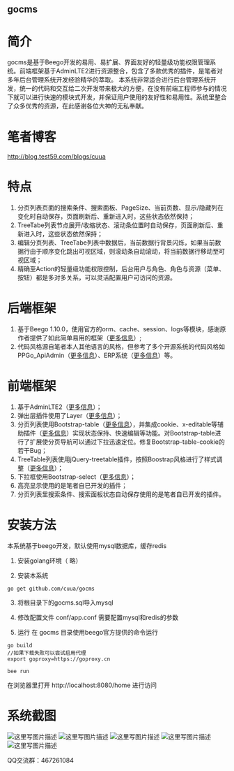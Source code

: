 ## gocms

# 简介
gocms是基于Beego开发的易用、易扩展、界面友好的轻量级功能权限管理系统。前端框架基于AdminLTE2进行资源整合，包含了多款优秀的插件，是笔者对多年后台管理系统开发经验精华的萃取。
本系统非常适合进行后台管理系统开发，统一的代码和交互给二次开发带来极大的方便，在没有前端工程师参与的情况下就可以进行快速的模块式开发，并保证用户使用的友好性和易用性。系统里整合了众多优秀的资源，在此感谢各位大神的无私奉献。
# 笔者博客
http://blog.test59.com/blogs/cuua 
# 特点
1. 分页列表页面的搜索条件、搜索面板、PageSize、当前页数、显示/隐藏列在变化时自动保存，页面刷新后、重新进入时，这些状态依然保持；
2. TreeTabe列表节点展开/收缩状态、滚动条位置时自动保存，页面刷新后、重新进入时，这些状态依然保持；
3. 编辑分页列表、TreeTabe列表中数据后，当前数据行背景闪烁，如果当前数据行由于顺序变化跳出可视区域，则滚动条自动滚动，将当前数据行移动至可视区域；
4. 精确至Action的轻量级功能权限控制，后台用户与角色、角色与资源（菜单、按钮）都是多对多关系，可以灵活配置用户可访问的资源。
# 后端框架
1. 基于Beego 1.10.0，使用官方的orm、cache、session、logs等模块，感谢原作者提供了如此简单易用的框架（<a href="https://beego
.me/">更多信息</a>）;
2. 代码风格源自笔者本人其他语言的风格，但参考了多个开源系统的代码风格如 PPGo_ApiAdmin（<a href="https://github.com/george518/PPGo_ApiAdmin">更多信息</a>）、ERP系统（<a href="https://github.com/hexiaoyun128/ERP">更多信息</a>）等。
# 前端框架
1. 基于AdminLTE2（<a href="https://adminlte.io/themes/AdminLTE/index2.html">更多信息</a>）；
2. 弹出层插件使用了Layer（<a href="http://layer.layui.com/">更多信息</a>）；
3. 分页列表使用Bootstrap-table（<a href="http://bootstrap-table.wenzhixin.net.cn/zh-cn/getting-started/">更多信息</a>），并集成cookie、x-editable等辅助插件（<a href="http://bootstrap-table.wenzhixin.net.cn/zh-cn/extensions/">更多信息</a>）实现状态保持、快速编辑等功能。对Bootstrap-table进行了扩展使分页导航可以通过下拉迅速定位。修复Bootstrap-table-cookie的若干Bug；
4. TreeTable列表使用jQuery-treetable插件，按照Boostrap风格进行了样式调整（<a href="http://ludo.cubicphuse.nl/jquery-treetable/">更多信息</a>）；
5. 下拉框使用Bootstrap-select（<a href="http://silviomoreto.github.io/bootstrap-select/">更多信息</a>）；
6. 高亮显示使用的是笔者自已开发的插件；
7. 分页列表里搜索条件、搜索面板状态自动保存使用的是笔者自已开发的插件。

# 安装方法

本系统基于beego开发，默认使用mysql数据库，缓存redis 


1. 安装golang环境（ 略）

2. 安装本系统
```
go get github.com/cuua/gocms
```
3. 将根目录下的gocms.sql导入mysql

4. 修改配置文件 conf/app.conf
 需要配置mysql和redis的参数
5. 运行
在 gocms 目录使用beego官方提供的命令运行
```
go build
//如果下载失败可以尝试启用代理 
export goproxy=https://goproxy.cn

bee run
```
在浏览器里打开 http://localhost:8080/home 进行访问

# 系统截图

![这里写图片描述](https://upload-images.jianshu.io/upload_images/19358775-c956797dae1fc203.png?imageMogr2/auto-orient/strip%7CimageView2/2/w/1000/format/webp)
![这里写图片描述](https://upload-images.jianshu.io/upload_images/19358775-5af1467a8ed7b843.png?imageMogr2/auto-orient/strip%7CimageView2/2/w/1000/format/webp)
![这里写图片描述](https://upload-images.jianshu.io/upload_images/19358775-d3cfb48b5d72bbd1.png?imageMogr2/auto-orient/strip%7CimageView2/2/w/1000/format/webp)
![这里写图片描述](https://upload-images.jianshu.io/upload_images/19358775-67e57a6ac386004a.png?imageMogr2/auto-orient/strip%7CimageView2/2/w/1000/format/webp)
![这里写图片描述](https://upload-images.jianshu.io/upload_images/19358775-0457ae984462ff5f.png?imageMogr2/auto-orient/strip%7CimageView2/2/w/1000/format/webp)

QQ交流群：467261084
 ```
